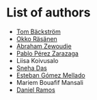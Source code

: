 # List of authors

<!-- remember to update also the files _config.yml and index.md -->

- [Tom Bäckström](https://research.aalto.fi/en/persons/tom-b%C3%A4ckstr%C3%B6m)
- [Okko Räsänen](https://researchportal.tuni.fi/en/persons/okko-r%C3%A4s%C3%A4nen)
- [Abraham Zewoudie](https://research.aalto.fi/en/persons/abraham-zewoudie)
- [Pablo Pérez Zarazaga](https://www.kth.se/profile/pablopz)
- Liisa Koivusalo
- [Sneha Das](https://www.dtu.dk/person/sneha-das?id=160076&entity=profile)
- [Esteban Gómez Mellado](https://www.linkedin.com/in/eagomez/)
- Mariem Bouafif Mansali
- [Daniel Ramos](http://arantxa.ii.uam.es/~dramos/index.html)